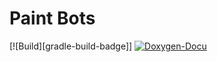 <div id="top"></div>

<!-- PROJECT SHIELDS -->
<!--
*** I'm using markdown "reference style" links for readability.
*** Reference links are enclosed in brackets [ ] instead of parentheses ( ).
*** See the bottom of this document for the declaration of the reference variables
*** for contributors-url, forks-url, etc. This is an optional, concise syntax you may use.
*** https://www.markdownguide.org/basic-syntax/#reference-style-links
-->

# Paint Bots

[![Build][gradle-build-badge]]
[![Doxygen-Docu][doxygen-badge]][doxygen-url]

[gradle_build-badge]: https://img.shields.io/github/contributors/github_username/repo_name.svg?style=for-the-badge
[doxygen-badge]: https://github.com/Thomas-Wilde/PaintBots/actions/workflows/doxygen.yml/badge.svg
[doxygen-url]: https://thomas-wilde.github.io/PaintBots/
